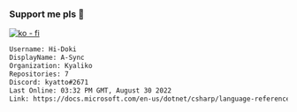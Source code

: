 ### Support me pls 🙏

[![ko - fi](https://ko-fi.com/img/githubbutton_sm.svg)](https://ko-fi.com/O5O4D6DP7)

  ```txt
  Username: Hi-Doki
  DisplayName: A-Sync
  Organization: Kyaliko
  Repositories: 7
  Discord: kyatto#2671
  Last Online: 03:32 PM GMT, August 30 2022
  Link: https://docs.microsoft.com/en-us/dotnet/csharp/language-reference/keywords/async
  ```       